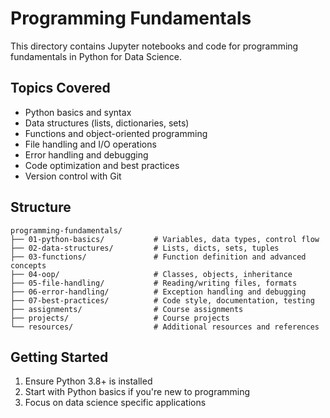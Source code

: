 # Programming Fundamentals

This directory contains Jupyter notebooks and code for programming fundamentals in Python for Data Science.

## Topics Covered
- Python basics and syntax
- Data structures (lists, dictionaries, sets)
- Functions and object-oriented programming
- File handling and I/O operations
- Error handling and debugging
- Code optimization and best practices
- Version control with Git

## Structure
```
programming-fundamentals/
├── 01-python-basics/           # Variables, data types, control flow
├── 02-data-structures/         # Lists, dicts, sets, tuples
├── 03-functions/               # Function definition and advanced concepts
├── 04-oop/                     # Classes, objects, inheritance
├── 05-file-handling/           # Reading/writing files, formats
├── 06-error-handling/          # Exception handling and debugging
├── 07-best-practices/          # Code style, documentation, testing
├── assignments/                # Course assignments
├── projects/                   # Course projects
└── resources/                  # Additional resources and references
```

## Getting Started
1. Ensure Python 3.8+ is installed
2. Start with Python basics if you're new to programming
3. Focus on data science specific applications